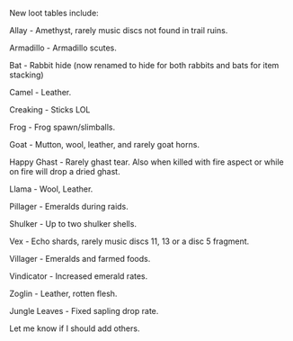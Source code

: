 New loot tables include:

Allay - Amethyst, rarely music discs not found in trail ruins.

Armadillo - Armadillo scutes.

Bat - Rabbit hide (now renamed to hide for both rabbits and bats for item stacking)

Camel - Leather.

Creaking - Sticks LOL

Frog - Frog spawn/slimballs.

Goat - Mutton, wool, leather, and rarely goat horns.

Happy Ghast - Rarely ghast tear. Also when killed with fire aspect or while on fire will drop a dried ghast.

Llama - Wool, Leather.

Pillager - Emeralds during raids.

Shulker - Up to two shulker shells.

Vex - Echo shards, rarely music discs 11, 13 or a disc 5 fragment.

Villager - Emeralds and farmed foods.

Vindicator - Increased emerald rates.

Zoglin - Leather, rotten flesh.

Jungle Leaves - Fixed sapling drop rate.


Let me know if I should add others.
